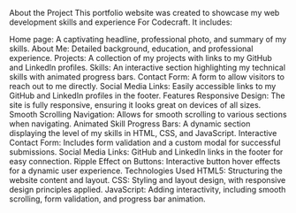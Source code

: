 About the Project
This portfolio website was created to showcase my web development skills and experience For Codecraft. It includes:

Home page: A captivating headline, professional photo, and summary of my skills.
About Me: Detailed background, education, and professional experience.
Projects: A collection of my projects with links to my GitHub and LinkedIn profiles.
Skills: An interactive section highlighting my technical skills with animated progress bars.
Contact Form: A form to allow visitors to reach out to me directly.
Social Media Links: Easily accessible links to my GitHub and LinkedIn profiles in the footer.
Features
Responsive Design: The site is fully responsive, ensuring it looks great on devices of all sizes.
Smooth Scrolling Navigation: Allows for smooth scrolling to various sections when navigating.
Animated Skill Progress Bars: A dynamic section displaying the level of my skills in HTML, CSS, and JavaScript.
Interactive Contact Form: Includes form validation and a custom modal for successful submissions.
Social Media Links: GitHub and LinkedIn links in the footer for easy connection.
Ripple Effect on Buttons: Interactive button hover effects for a dynamic user experience.
Technologies Used
HTML5: Structuring the website content and layout.
CSS: Styling and layout design, with responsive design principles applied.
JavaScript: Adding interactivity, including smooth scrolling, form validation, and progress bar animation.

